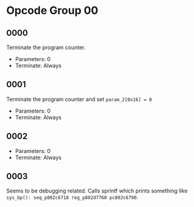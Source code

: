 # Opcode Group 00

## 0000

Terminate the program counter.

- Parameters: 0
- Terminate: Always

## 0001

Terminate the program counter and set `param_2[0x16] = 0`

- Parameters: 0
- Terminate: Always

## 0002

- Parameters: 0
- Terminate: Always

## 0003

Seems to be debugging related. Calls sprintf which prints something like `sys_bp(): seq_p802c6718 reg_p802d7760 pc802c6790`.
